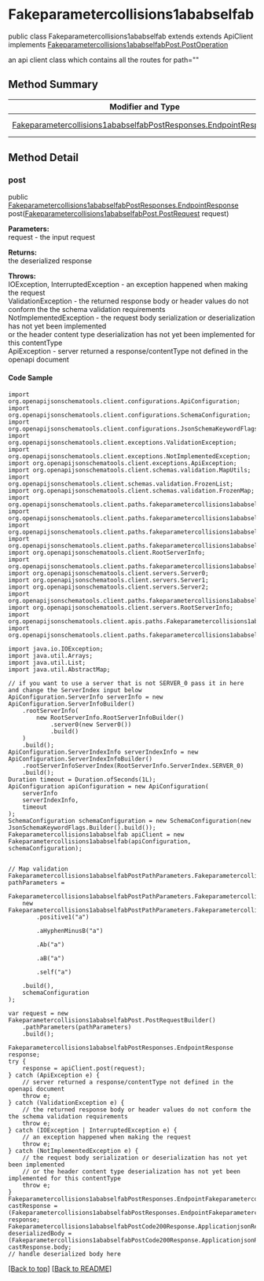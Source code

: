 # Fakeparametercollisions1ababselfab

public class Fakeparametercollisions1ababselfab extends extends ApiClient implements
[Fakeparametercollisions1ababselfabPost.PostOperation](../../paths/fakeparametercollisions1ababselfab/Fakeparametercollisions1ababselfabPost.md#postoperation)

an api client class which contains all the routes for path=""

## Method Summary
| Modifier and Type | Method and Description |
| ----------------- | ---------------------- |
| [Fakeparametercollisions1ababselfabPostResponses.EndpointResponse](../../paths/fakeparametercollisions1ababselfab/post/Fakeparametercollisions1ababselfabPostResponses.md#endpointresponse) | [post](#post)([Fakeparametercollisions1ababselfabPost.PostRequest](../../paths/fakeparametercollisions1ababselfab/Fakeparametercollisions1ababselfabPost.md#postrequest) request) |

## Method Detail

### post
public [Fakeparametercollisions1ababselfabPostResponses.EndpointResponse](../../paths/fakeparametercollisions1ababselfab/post/Fakeparametercollisions1ababselfabPostResponses.md#endpointresponse) post([Fakeparametercollisions1ababselfabPost.PostRequest](../../paths/fakeparametercollisions1ababselfab/Fakeparametercollisions1ababselfabPost.md#postrequest) request)

**Parameters:**<br>
request - the input request

**Returns:**<br>
the deserialized response

**Throws:**<br>
IOException, InterruptedException - an exception happened when making the request<br>
ValidationException - the returned response body or header values do not conform the the schema validation requirements<br>
NotImplementedException - the request body serialization or deserialization has not yet been implemented<br>
                          or the header content type deserialization has not yet been implemented for this contentType<br>
ApiException - server returned a response/contentType not defined in the openapi document<br>

#### Code Sample
```
import org.openapijsonschematools.client.configurations.ApiConfiguration;
import org.openapijsonschematools.client.configurations.SchemaConfiguration;
import org.openapijsonschematools.client.configurations.JsonSchemaKeywordFlags;
import org.openapijsonschematools.client.exceptions.ValidationException;
import org.openapijsonschematools.client.exceptions.NotImplementedException;
import org.openapijsonschematools.client.exceptions.ApiException;
import org.openapijsonschematools.client.schemas.validation.MapUtils;
import org.openapijsonschematools.client.schemas.validation.FrozenList;
import org.openapijsonschematools.client.schemas.validation.FrozenMap;
import org.openapijsonschematools.client.paths.fakeparametercollisions1ababselfab.post.Fakeparametercollisions1ababselfabPostRequestBody;
import org.openapijsonschematools.client.paths.fakeparametercollisions1ababselfab.post.Fakeparametercollisions1ababselfabPostHeaderParameters;
import org.openapijsonschematools.client.paths.fakeparametercollisions1ababselfab.post.Fakeparametercollisions1ababselfabPostQueryParameters;
import org.openapijsonschematools.client.paths.fakeparametercollisions1ababselfab.post.Fakeparametercollisions1ababselfabPostCookieParameters;
import org.openapijsonschematools.client.RootServerInfo;
import org.openapijsonschematools.client.paths.fakeparametercollisions1ababselfab.post.Fakeparametercollisions1ababselfabPostPathParameters;
import org.openapijsonschematools.client.servers.Server0;
import org.openapijsonschematools.client.servers.Server1;
import org.openapijsonschematools.client.servers.Server2;
import org.openapijsonschematools.client.paths.fakeparametercollisions1ababselfab.post.responses.Fakeparametercollisions1ababselfabPostCode200Response;
import org.openapijsonschematools.client.servers.RootServerInfo;
import org.openapijsonschematools.client.apis.paths.Fakeparametercollisions1ababselfab;
import org.openapijsonschematools.client.paths.fakeparametercollisions1ababselfab.post.Fakeparametercollisions1ababselfabPostResponses;

import java.io.IOException;
import java.util.Arrays;
import java.util.List;
import java.util.AbstractMap;

// if you want to use a server that is not SERVER_0 pass it in here and change the ServerIndex input below
ApiConfiguration.ServerInfo serverInfo = new ApiConfiguration.ServerInfoBuilder()
    .rootServerInfo(
        new RootServerInfo.RootServerInfoBuilder()
            .server0(new Server0())
            .build()
    )
    .build();
ApiConfiguration.ServerIndexInfo serverIndexInfo = new ApiConfiguration.ServerIndexInfoBuilder()
    .rootServerInfoServerIndex(RootServerInfo.ServerIndex.SERVER_0)
    .build();
Duration timeout = Duration.ofSeconds(1L);
ApiConfiguration apiConfiguration = new ApiConfiguration(
    serverInfo
    serverIndexInfo,
    timeout
);
SchemaConfiguration schemaConfiguration = new SchemaConfiguration(new JsonSchemaKeywordFlags.Builder().build());
Fakeparametercollisions1ababselfab apiClient = new Fakeparametercollisions1ababselfab(apiConfiguration, schemaConfiguration);


// Map validation
Fakeparametercollisions1ababselfabPostPathParameters.Fakeparametercollisions1ababselfabPostPathParametersMap pathParameters =
    Fakeparametercollisions1ababselfabPostPathParameters.Fakeparametercollisions1ababselfabPostPathParameters1.validate(
    new Fakeparametercollisions1ababselfabPostPathParameters.Fakeparametercollisions1ababselfabPostPathParametersMapBuilder()
        .positive1("a")

        .aHyphenMinusB("a")

        .Ab("a")

        .aB("a")

        .self("a")

    .build(),
    schemaConfiguration
);

var request = new Fakeparametercollisions1ababselfabPost.PostRequestBuilder()
    .pathParameters(pathParameters)
    .build();

Fakeparametercollisions1ababselfabPostResponses.EndpointResponse response;
try {
    response = apiClient.post(request);
} catch (ApiException e) {
    // server returned a response/contentType not defined in the openapi document
    throw e;
} catch (ValidationException e) {
    // the returned response body or header values do not conform the the schema validation requirements
    throw e;
} catch (IOException | InterruptedException e) {
    // an exception happened when making the request
    throw e;
} catch (NotImplementedException e) {
    // the request body serialization or deserialization has not yet been implemented
    // or the header content type deserialization has not yet been implemented for this contentType
    throw e;
}
Fakeparametercollisions1ababselfabPostResponses.EndpointFakeparametercollisions1ababselfabPostCode200Response castResponse = (Fakeparametercollisions1ababselfabPostResponses.EndpointFakeparametercollisions1ababselfabPostCode200Response) response;
Fakeparametercollisions1ababselfabPostCode200Response.ApplicationjsonResponseBody deserializedBody = (Fakeparametercollisions1ababselfabPostCode200Response.ApplicationjsonResponseBody) castResponse.body;
// handle deserialized body here
```
[[Back to top]](#top) [[Back to README]](../../../README.md)
